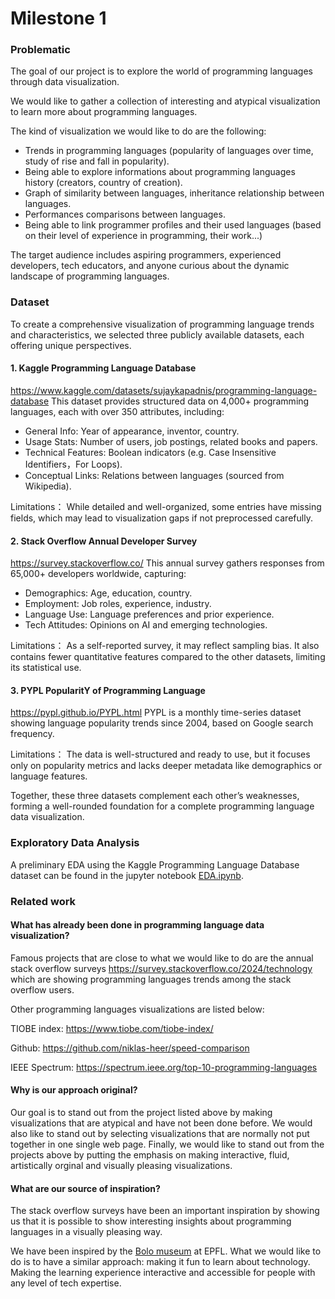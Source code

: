 # Milestone 1

### Problematic

The goal of our project is to explore the world of programming languages through data visualization. 

We would like to gather a collection of interesting and atypical visualization to learn more about programming languages.

The kind of visualization we would like to do are the following: 
- Trends in programming languages (popularity of languages over time, study of rise and fall in popularity). 
- Being able to explore informations about programming languages history (creators, country of creation). 
- Graph of similarity between languages, inheritance relationship between languages.
- Performances comparisons between languages. 
- Being able to link programmer profiles and their used languages (based on their level of experience in programming, their work...)

The target audience includes aspiring programmers, experienced developers, tech educators, and anyone curious about the dynamic landscape of programming languages.

### Dataset

To create a comprehensive visualization of programming language trends and characteristics, we selected three publicly available datasets, each offering unique perspectives.

#### 1. Kaggle Programming Language Database

https://www.kaggle.com/datasets/sujaykapadnis/programming-language-database
This dataset provides structured data on 4,000+ programming languages, each with over 350 attributes, including:

- General Info: Year of appearance, inventor, country.
- Usage Stats: Number of users, job postings, related books and papers.
- Technical Features: Boolean indicators (e.g. Case Insensitive Identifiers，For Loops).
- Conceptual Links: Relations between languages (sourced from Wikipedia).

Limitations：
While detailed and well-organized, some entries have missing fields, which may lead to visualization gaps if not preprocessed carefully.

#### 2. Stack Overflow Annual Developer Survey

https://survey.stackoverflow.co/
This annual survey gathers responses from 65,000+ developers worldwide, capturing:

- Demographics: Age, education, country.
- Employment: Job roles, experience, industry.
- Language Use: Language preferences and prior experience.
- Tech Attitudes: Opinions on AI and emerging technologies.

Limitations：
As a self-reported survey, it may reflect sampling bias. It also contains fewer quantitative features compared to the other datasets, limiting its statistical use.

#### 3. PYPL PopularitY of Programming Language

https://pypl.github.io/PYPL.html
PYPL is a monthly time-series dataset showing language popularity trends since 2004, based on Google search frequency.

Limitations：
The data is well-structured and ready to use, but it focuses only on popularity metrics and lacks deeper metadata like demographics or language features.

Together, these three datasets complement each other’s weaknesses, forming a well-rounded foundation for a complete programming language data visualization.

### Exploratory Data Analysis

A preliminary EDA using the Kaggle Programming Language Database dataset can be found in the jupyter notebook [EDA.ipynb](/Milestones/milestone1/EDA.ipynb).

### Related work

#### What has already been done in programming language data visualization?

Famous projects that are close to what we would like to do are the annual stack overflow surveys https://survey.stackoverflow.co/2024/technology which are showing programming languages trends among the stack overflow users. 

Other programming languages visualizations are listed below:

TIOBE index: https://www.tiobe.com/tiobe-index/

Github: https://github.com/niklas-heer/speed-comparison

IEEE Spectrum: https://spectrum.ieee.org/top-10-programming-languages


#### Why is our approach original?

Our goal is to stand out from the project listed above by making visualizations that are atypical and have not been done before. We would also like to stand out by selecting visualizations that are normally not put together in one single web page.
Finally, we would like to stand out from the projects above by putting the emphasis on making interactive, fluid, artistically orginal and visually pleasing visualizations. 

#### What are our source of inspiration?

The stack overflow surveys have been an important inspiration by showing us that it is possible to show interesting insights about programming languages in a visually pleasing way.

We have been inspired by the [Bolo museum](https://en.wikipedia.org/wiki/Mus%C3%A9e_Bolo) at EPFL. What we would like to do is to have a similar approach: making it fun to learn about technology. Making the learning experience interactive and accessible for people with any level of tech expertise.
